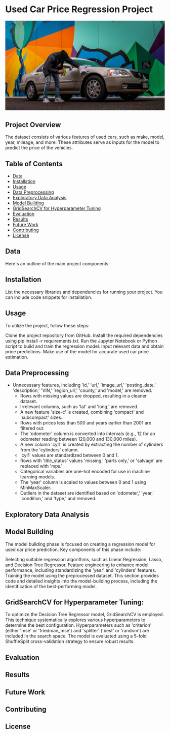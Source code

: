 # Used Car Price Regression Project

![Shakira](https://github.com/shahriar-math1364/data-science-/blob/main/Project1/usedcar.jpg)

## Project Overview
The dataset consists of various features of used cars, such as make, model, year, mileage, and more. These attributes serve as inputs for the model to predict the price of the vehicles.

## Table of Contents
- [Data](#data)
- [Installation](#installation)
- [Usage](#usage)
- [Data Preprocessing](#data-preprocessing)
- [Exploratory Data Analysis](#exploratory-data-analysis)
- [Model Building](#model-building)
- [GridSearchCV for Hyperparameter Tuning](#gridsearchcv-for-hyperparameter-tuning) 
- [Evaluation](#evaluation)
- [Results](#results)
- [Future Work](#future-work)
- [Contributing](#contributing)
- [License](#license)

## Data
 Here's an outline of the main project components:


## Installation
List the necessary libraries and dependencies for running your project. You can include code snippets for installation.

## Usage

To utilize the project, follow these steps:

Clone the project repository from GitHub.
Install the required dependencies using pip install -r requirements.txt.
Run the Jupyter Notebook or Python script to build and train the regression model.
Input relevant data and obtain price predictions.
Make use of the model for accurate used car price estimation.

## Data Preprocessing

 - Unnecessary features, including 'id,' 'url,' 'image_url,' 'posting_date,' 'description,' 'VIN,' 'region_url,' 'county,' and 'model,' are removed.
    - Rows with missing values are dropped, resulting in a cleaner dataset.
    - Irrelevant columns, such as 'lat' and 'long,' are removed.
    - A new feature 'size-c' is created, combining 'compact' and 'subcompact' sizes.
    - Rows with prices less than 500 and years earlier than 2001 are filtered out.
    - The 'odometer' column is converted into intervals (e.g., 12 for an odometer reading between 120,000 and 130,000 miles).
    - A new column 'cyl1' is created by extracting the number of cylinders from the 'cylinders' column.
    - 'cyl1' values are standardized between 0 and 1.
    - Rows with 'title_status' values 'missing,' 'parts only,' or 'salvage' are replaced with 'mps.'
    - Categorical variables are one-hot encoded for use in machine learning models.
    - The 'year' column is scaled to values between 0 and 1 using MinMaxScaler.
    - Outliers in the dataset are identified based on 'odometer,' 'year,' 'condition,' and 'type,' and removed.


## Exploratory Data Analysis


## Model Building
The model building phase is focused on creating a regression model for used car price prediction. Key components of this phase include:

Selecting suitable regression algorithms, such as Linear Regression, Lasso, and Decision Tree Regressor.
Feature engineering to enhance model performance, including standardizing the 'year' and 'cylinders' features.
Training the model using the preprocessed dataset.
This section provides code and detailed insights into the model-building process, including the identification of the best-performing model.



## GridSearchCV for Hyperparameter Tuning:
To optimize the Decision Tree Regressor model, GridSearchCV is employed. This technique systematically explores various hyperparameters to determine the best configuration.
Hyperparameters such as 'criterion' (either 'mse' or 'friedman_mse') and 'splitter' ('best' or 'random') are included in the search space.
The model is evaluated using a 5-fold ShuffleSplit cross-validation strategy to ensure robust results.

## Evaluation


## Results


## Future Work


## Contributing

## License


